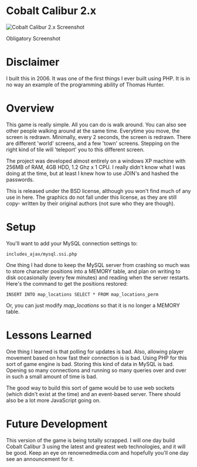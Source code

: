 Cobalt Calibur 2.x
===

![Cobalt Calibur 2.x Screenshot](https://github.com/renownedmedia/Cobalt-Calibur-2/blob/master/screenshot.png?raw=true)

Obligatory Screenshot

Disclaimer
==

I built this in 2006. It was one of the first things I ever built
using PHP. It is in no way an example of the programming ability of Thomas
Hunter.

Overview
==

This game is really simple. All you can do is walk around. You can also
see other people walking around at the same time. Everytime you move, the
screen is redrawn. Minimally, every 2 seconds, the screen is redrawn. There are
different 'world' screens, and a few 'town' screens. Stepping on the right kind
of tile will 'teleport' you to this different screen.

The project was developed almost entirely on a windows XP machine with 256MB of
RAM, 4GB HDD, 1.2 Ghz x 1 CPU. I really didn't know what I was doing at the
time, but at least I knew how to use JOIN's and hashed the passwords.

This is released under the BSD license, although you won't find much of any use
in here. The graphics do not fall under this license, as they are still copy-
written by their original authors (not sure who they are though).

Setup
==

You'll want to add your MySQL connection settings to:

    includes_ajax/mysql.ssi.php

One thing I had done to keep the MySQL server from crashing so much was to
store character positions into a MEMORY table, and plan on writing to disk
occasionally (every few minutes) and reading when the server restarts. Here's
the command to get the positions restored:

    INSERT INTO map_locations SELECT * FROM map_locations_perm

Or, you can just modify _map_locations_ so that it is no longer a MEMORY table.

Lessons Learned
==

One thing I learned is that polling for updates is bad. Also, allowing player
movement based on how fast their connection is is bad. Using PHP for this sort
of game engine is bad. Storing this kind of data in MySQL is bad. Opening so
many connections and running so many queries over and over in such a small
amount of time is bad.

The good way to build this sort of game would be to use web sockets (which
didn't exist at the time) and an event-based server. There should also be a
lot more JavaScript going on.

Future Development
==

This version of the game is being totally scrapped. I will one day build
Cobalt Calibur 3 using the latest and greatest web technologies, and it will
be good. Keep an eye on renownedmedia.com and hopefully you'll one day see
an announcement for it.
